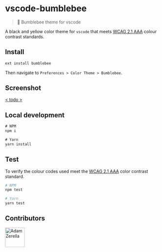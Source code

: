 # vscode-bumblebee
> 🐝 Bumblebee theme for vscode

A black and yellow color theme for `vscode` that meets [WCAG 2.1 AAA](https://www.w3.org/WAI/WCAG21/Understanding/contrast-minimum.html) colour contrast standards.

## Install

```bash
ext install bumblebee
```

Then navigate to `Preferences > Color Theme > Bumblebee`.

## Screenshot

[< todo >](todo)

## Local development

```javascript
# NPM
npm i

# Yarn
yarn install
```

## Test
To verify the colour codes used meet the [WCAG 2.1 AAA](https://www.w3.org/WAI/WCAG21/Understanding/contrast-minimum.html) color contrast standard.

```bash
# NPM
npm test

# Yarn
yarn test
```

## Contributors
<div style="display:inline;">
  <a href="https://github.com/adamzerella"><img width="64" height="64" src="https://avatars0.githubusercontent.com/u/1501560?s=460&v=4" alt="Adam Zerella"/></a>
</div>